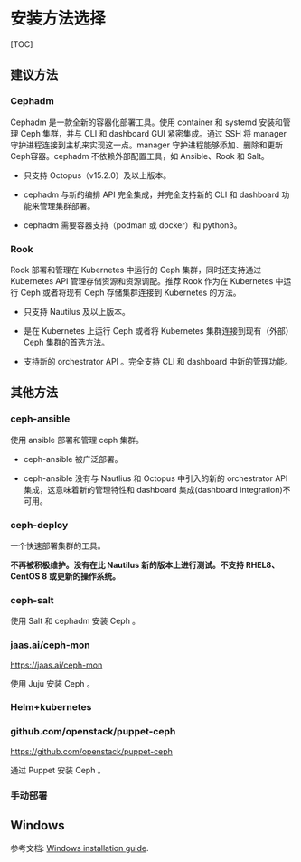 # 安装方法选择

[TOC]

## 建议方法

### Cephadm

Cephadm 是一款全新的容器化部署工具。使用 container 和 systemd 安装和管理 Ceph 集群，并与 CLI 和 dashboard GUI 紧密集成。通过 SSH 将 manager 守护进程连接到主机来实现这一点。manager 守护进程能够添加、删除和更新Ceph容器。cephadm 不依赖外部配置工具，如 Ansible、Rook 和 Salt。

- 只支持 Octopus（v15.2.0）及以上版本。

- cephadm 与新的编排 API 完全集成，并完全支持新的 CLI 和 dashboard 功能来管理集群部署。

- cephadm 需要容器支持（podman 或 docker）和 python3。

### Rook

Rook 部署和管理在 Kubernetes 中运行的 Ceph 集群，同时还支持通过 Kubernetes API 管理存储资源和资源调配。推荐 Rook 作为在 Kubernetes 中运行 Ceph 或者将现有 Ceph 存储集群连接到 Kubernetes 的方法。

- 只支持 Nautilus 及以上版本。

- 是在 Kubernetes 上运行 Ceph 或者将 Kubernetes 集群连接到现有（外部）Ceph 集群的首选方法。

- 支持新的 orchestrator API 。完全支持 CLI 和 dashboard 中新的管理功能。


## 其他方法

### ceph-ansible

使用 ansible 部署和管理 ceph 集群。

- ceph-ansible 被广泛部署。

- ceph-ansible 没有与 Nautlius 和 Octopus 中引入的新的 orchestrator API 集成，这意味着新的管理特性和 dashboard 集成(dashboard integration)不可用。


### ceph-deploy

一个快速部署集群的工具。

**不再被积极维护。没有在比 Nautilus 新的版本上进行测试。不支持 RHEL8、CentOS 8 或更新的操作系统。**

### ceph-salt

使用 Salt 和 cephadm 安装 Ceph 。

### jaas.ai/ceph-mon

https://jaas.ai/ceph-mon

使用 Juju 安装 Ceph 。

### Helm+kubernetes

### github.com/openstack/puppet-ceph

https://github.com/openstack/puppet-ceph

通过 Puppet 安装 Ceph 。

### 手动部署

## Windows

参考文档: [Windows installation guide](https://docs.ceph.com/en/latest/install/windows-install).


